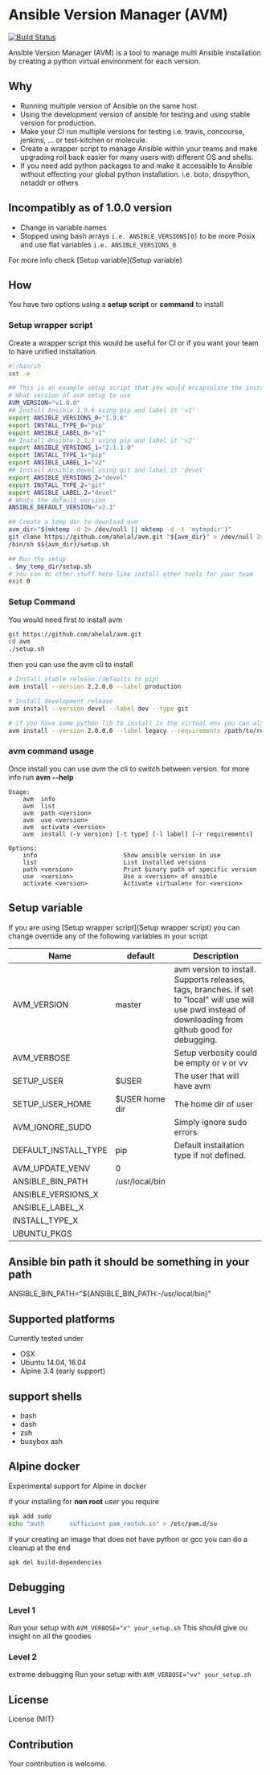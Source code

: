 # Ansible Version Manager (AVM)
[![Build Status](https://travis-ci.org/ahelal/avm.svg?branch=master)](https://travis-ci.org/ahelal/avm)

Ansible Version Manager (AVM) is a tool to manage multi Ansible installation by creating a python virtual environment for each version.

## Why
* Running multiple version of Ansible on the same host.
* Using the development version of ansible for testing and using stable version for production.
* Make your CI run multiple versions for testing i.e. travis, concourse, jenkins, ... or test-kitchen or molecule.
* Create a wrapper script to manage Ansible within your teams and make upgrading roll back easier for many users with different OS and shells.
* If you need add python packages to and make it accessible to Ansible without effecting your global python installation. i.e. boto, dnspython, netaddr or others

## Incompatibly as of 1.0.0 version
* Change in variable names
* Stopped using bash arrays ```i.e. ANSIBLE_VERSIONS[0]``` to be more Posix and use flat variables ```i.e. ANSIBLE_VERSIONS_0```

For more info check [Setup variable](Setup variable)

## How

You have two options using a **setup script** or **command** to install

### Setup wrapper script
Create a wrapper script this would be useful for CI or if you want your team to have unified installation.

```bash
#!/bin/sh
set -e

## This is an example setup script that you would encapsulate the installation
# What version of avm setup to use
AVM_VERSION="v1.0.0"
## Install Ansible 1.9.6 using pip and label it 'v1'
export ANSIBLE_VERSIONS_0="1.9.6"
export INSTALL_TYPE_0="pip"
export ANSIBLE_LABEL_0="v1"
## Install Ansible 2.1.1 using pip and label it 'v2'
export ANSIBLE_VERSIONS_1="2.1.1.0"
export INSTALL_TYPE_1="pip"
export ANSIBLE_LABEL_1="v2"
## Install Ansible devel using git and label it 'devel'
export ANSIBLE_VERSIONS_2="devel"
export INSTALL_TYPE_2="git"
export ANSIBLE_LABEL_2="devel"
# Whats the default version
ANSIBLE_DEFAULT_VERSION="v2.1"

## Create a temp dir to download avm
avm_dir="$(mktemp -d 2> /dev/null || mktemp -d -t 'mytmpdir')"
git clone https://github.com/ahelal/avm.git "${avm_dir}" > /dev/null 2>&1
/bin/sh $${avm_dir}/setup.sh

## Run the setup
. $my_temp_dir/setup.sh
# You can do other stuff here like install other tools for your team
exit 0
```

### Setup Command
You would need first to install avm
```bash
git https://github.com/ahelal/avm.git
cd avm
./setup.sh
```

then you can use the avm cli to install
```bash
# Install stable release (defaults to pip)
avm install --version 2.2.0.0 --label production

# Install development release
avm install --version devel --label dev --type git

# if you have some python lib to install in the virtual env you can also add python requirements.txt file
avm install --version 2.0.0.0 --label legacy --requirements /path/to/requirements.txt
```

### avm command usage
Once install you can use *avm* the cli to switch between version. for more info run **avm --help**
```
Usage:
    avm  info
    avm  list
    avm  path <version>
    avm  use <version>
    avm  activate <version>
    avm  install (-v version) [-t type] [-l label] [-r requirements]

Options:
    info                        Show ansible version in use
    list                        List installed versions
    path <version>              Print binary path of specific version
    use  <version>              Use a <version> of ansible
    activate <version>          Activate virtualenv for <version>
```

## Setup variable

If you are using [Setup wrapper script](Setup wrapper script) you can change override any of the following variables in your script

| Name | default | Description |
|----------------------|---------|-----------------------------------------------------------------------------------------------------------------------------------------------------------|
| AVM_VERSION | master | avm version to install. Supports releases, tags, branches. if set to "local" will use will use pwd instead of downloading from github good for debugging. |
| AVM_VERBOSE |  | Setup verbosity could be empty or v or vv |
| SETUP_USER | $USER | The user that will have avm |
| SETUP_USER_HOME | $USER home dir | The home dir of user  |
| AVM_IGNORE_SUDO |  | Simply ignore sudo errors. |
| DEFAULT_INSTALL_TYPE | pip | Default installation type if not defined. |
| AVM_UPDATE_VENV | 0 |  |
| ANSIBLE_BIN_PATH | /usr/local/bin |  |
| ANSIBLE_VERSIONS_X |  |  |
| ANSIBLE_LABEL_X |  |  |
| INSTALL_TYPE_X |  |  |
| UBUNTU_PKGS |  |  |




## Ansible bin path it should be something in your path
ANSIBLE_BIN_PATH="${ANSIBLE_BIN_PATH:-/usr/local/bin}"

## Supported platforms
Currently tested under
* OSX
* Ubuntu 14.04, 16.04
* Alpine 3.4 (early support)

## support shells
* bash
* dash
* zsh
* busybox ash

## Alpine docker

Experimental support for Alpine in docker

if your installing for **non root** user you require
```bash
apk add sudo
echo "auth       sufficient pam_rootok.so" > /etc/pam.d/su
```

if your creating an image that does not have python or gcc you can do a cleanup at the end
```bash
apk del build-dependencies
```

## Debugging
### Level 1
Run your setup with ```AVM_VERBOSE="v" your_setup.sh```
This should give ou insight on all the goodies
### Level 2
extreme debugging
Run your setup with ```AVM_VERBOSE="vv" your_setup.sh```

## License
License (MIT)

## Contribution
Your contribution is welcome.
